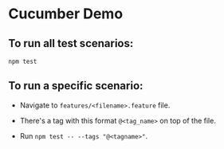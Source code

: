 # Cucumber Demo

## To run all test scenarios:

`npm test`

## To run a specific scenario:

- Navigate to `features/<filename>.feature` file.

- There's a tag with this format `@<tag_name>` on top of the file.

- Run `npm test -- --tags "@<tagname>"`.

